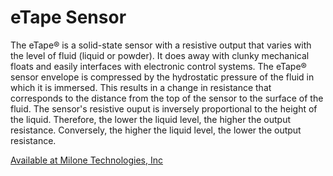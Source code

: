 # eTape Sensor
The eTape® is a solid-state sensor with a resistive output that varies with the level of fluid (liquid or powder).  It does away with clunky mechanical floats and easily interfaces with electronic control systems.  The eTape® sensor envelope is compressed by the hydrostatic pressure of the fluid in which it is immersed.  This results in a change in resistance that corresponds to the distance from the top of the sensor to the surface of the fluid.  The sensor's resistive ouput is inversely proportional to the height of the liquid.  Therefore, the lower the liquid level, the higher the output resistance.  Conversely, the higher the liquid level, the lower the output resistance.

[Available at Milone Technologies, Inc](https://milonetech.com/p/about-etape "About Milone's eTapes")
